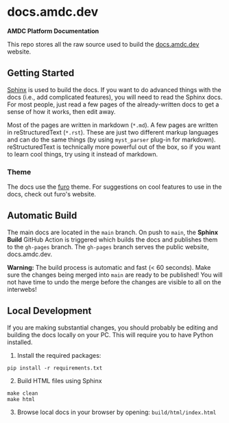 # docs.amdc.dev

**AMDC Platform Documentation**

This repo stores all the raw source used to build the [docs.amdc.dev](https://docs.amdc.dev/) website.

## Getting Started

[Sphinx](https://www.sphinx-doc.org/en/master/) is used to build the docs.
If you want to do advanced things with the docs (i.e., add complicated features), you will need to read the Sphinx docs.
For most people, just read a few pages of the already-written docs to get a sense of how it works, then edit away.

Most of the pages are written in markdown (`*.md`).
A few pages are written in reStructuredText (`*.rst`).
These are just two different markup languages and can do the same things (by using `myst_parser` plug-in for markdown).
reStructuredText is technically more powerful out of the box, so if you want to learn cool things, try using it instead of markdown.

### Theme

The docs use the [furo](https://pradyunsg.me/furo/) theme.
For suggestions on cool features to use in the docs, check out furo's website.

## Automatic Build

The main docs are located in the `main` branch.
On push to `main`, the **Sphinx Build** GitHub Action is triggered which builds the docs and publishes them to the `gh-pages` branch.
The `gh-pages` branch serves the public website, docs.amdc.dev.

**Warning:** The build process is automatic and fast (< 60 seconds).
Make sure the changes being merged into `main` are ready to be published!
You will not have time to undo the merge before the changes are visible to all on the interwebs!

## Local Development

If you are making substantial changes, you should probably be editing and building the docs locally on your PC.
This will require you to have Python installed.

1. Install the required packages:

```
pip install -r requirements.txt
```

2. Build HTML files using Sphinx

```
make clean
make html
```

3. Browse local docs in your browser by opening: `build/html/index.html`
